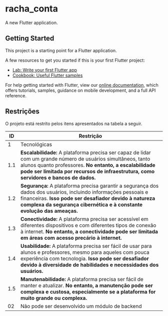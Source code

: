 # racha_conta

A new Flutter application.

## Getting Started

This project is a starting point for a Flutter application.

A few resources to get you started if this is your first Flutter project:

- [Lab: Write your first Flutter app](https://flutter.dev/docs/get-started/codelab)
- [Cookbook: Useful Flutter samples](https://flutter.dev/docs/cookbook)

For help getting started with Flutter, view our
[online documentation](https://flutter.dev/docs), which offers tutorials,
samples, guidance on mobile development, and a full API reference.



## Restrições

O projeto está restrito pelos itens apresentados na tabela a seguir.

|ID| Restrição                                             |
|--|-------------------------------------------------------|
|1| Tecnológicas |
|1.1| **Escalabilidade:** A plataforma precisa ser capaz de lidar com um grande número de usuários simultâneos, tanto alunos quanto professores. **No entanto, a escalabilidade pode ser limitada por recursos de infraestrutura, como servidores e bancos de dados.** |
|1.2| **Segurança:** A plataforma precisa garantir a segurança dos dados dos usuários, incluindo informações pessoais e financeiras. **Isso pode ser desafiador devido à natureza complexa da segurança cibernética e à constante evolução das ameaças.** |
|1.3| **Conectividade:** A plataforma precisa ser acessível em diferentes dispositivos e com diferentes tipos de conexão à internet. **No entanto, a conectividade pode ser limitada em áreas com acesso precário à internet.** |
|1.4| **Usabilidade:** A plataforma precisa ser fácil de usar para alunos e professores, mesmo para aqueles com pouca experiência com tecnologia. **Isso pode ser desafiador devido à diversidade de habilidades e necessidades dos usuários.** |
|1.5| **Manutenabilidade:** A plataforma precisa ser fácil de manter e atualizar. **No entanto, a manutenção pode ser complexa e custosa, especialmente se a plataforma for muito grande ou complexa.** |
|02| Não pode ser desenvolvido um módulo de backend        |
